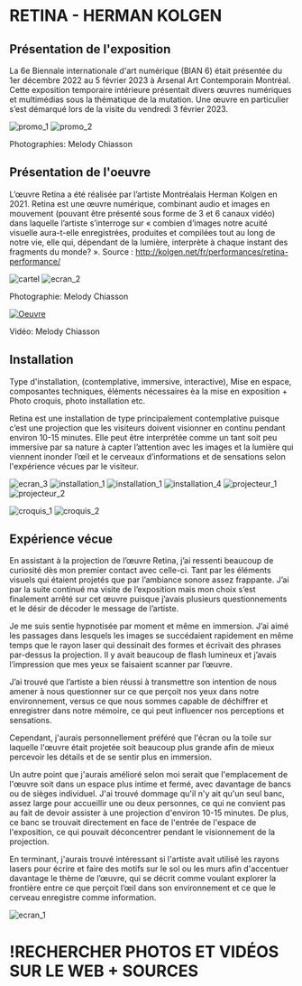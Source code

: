 # RETINA - HERMAN KOLGEN #

## Présentation de l'exposition ##
La 6e Biennale internationale d'art numérique (BIAN 6) était présentée du 1er décembre 2022 au 5 février 2023 à Arsenal Art Contemporain Montréal. Cette exposition temporaire intérieure présentait divers œuvres numériques et multimédias sous la thématique de la mutation. Une œuvre en particulier s’est démarqué lors de la visite du vendredi 3 février 2023.

![promo_1](medias/BIAN_Retina_promo_01.jpg)
![promo_2](medias/BIAN_Retina_promo_02.jpg)

Photographies: Melody Chiasson
 
 ## Présentation de l'oeuvre ##
 L’œuvre Retina a été réalisée par l’artiste Montréalais Herman Kolgen en 2021. Retina est une œuvre numérique, combinant audio et images en mouvement (pouvant être présenté sous forme de 3 et 6 canaux vidéo) dans laquelle l’artiste s’interroge sur « combien d’images notre acuité visuelle aura-t-elle enregistrées, produites et compilées tout au long de notre vie, elle qui, dépendant de la lumière, interprète à chaque instant des fragments du monde? ». 
Source : http://kolgen.net/fr/performances/retina-performance/

![cartel](medias/BIAN_Retina_cartel.jpg)
![ecran_2](medias/BIAN_Retina_ecran_02.jpg)

Photographie: Melody Chiasson

[![Oeuvre](http://img.youtube.com/vi/YVsLigNqOrk/0.jpg)](http://www.youtube.com/watch?v=YVsLigNqOrk)

Vidéo: Melody Chiasson

 
 ## Installation ##
 Type d'installation, (contemplative, immersive, interactive), Mise en espace, composantes techniques, éléments nécessaires èa la mise en exposition + Photo croquis, photo installation etc.
 
Retina est une installation de type principalement contemplative puisque c’est une projection que les visiteurs doivent visionner en continu pendant environ 10-15 minutes. Elle peut être interprétée comme un tant soit peu immersive par sa nature à capter l’attention avec les images et la lumière qui viennent inonder l’œil et le cerveaux d’informations et de sensations selon l'expérience vécues par le visiteur. 

![ecran_3](medias/BIAN_Retina_ecran_03.jpg)
![installation_1](medias/BIAN_Retina_installation_01.jpg)
![installation_1](medias/BIAN_Retina_installation_01.jpg)
![installation_4](medias/BIAN_Retina_installation_04.jpg)
![projecteur_1](medias/BIAN_Retina_projecteur_01.jpg)
![projecteur_2](medias/BIAN_Retina_projecteur_02.jpg)

![croquis_1](medias/BIAN_Retina_croquis_01.jpg)
![croquis_2](medias/BIAN_Retina_croquis_02.jpg)

 
 ## Expérience vécue ##
 
En assistant à la projection de l’œuvre Retina, j’ai ressenti beaucoup de curiosité dès mon premier contact avec celle-ci. Tant par les éléments visuels qui étaient projetés que par l’ambiance sonore assez frappante. J’ai par la suite continué ma visite de l’exposition mais mon choix s’est finalement arrêté sur cet œuvre puisque j’avais plusieurs questionnements et le désir de décoder le message de l’artiste. 

Je me suis sentie hypnotisée par moment et même en immersion. J’ai aimé les passages dans lesquels les images se succédaient rapidement en même temps que le rayon laser qui dessinait des formes et écrivait des phrases par-dessus la projection. Il y avait beaucoup de flash lumineux et j’avais l’impression que mes yeux se faisaient scanner par l’œuvre. 

J’ai trouvé que l’artiste a bien réussi à transmettre son intention de nous amener à nous questionner sur ce que perçoit nos yeux dans notre environnement, versus ce que nous sommes capable de déchiffrer et enregistrer dans notre mémoire, ce qui peut influencer nos perceptions et sensations.
 
Cependant, j'aurais personnellement préféré que l'écran ou la toile sur laquelle l'œuvre était projetée soit beaucoup plus grande afin de mieux percevoir les détails et de se sentir plus en immersion. 

Un autre point que j'aurais amélioré selon moi serait que l'emplacement de l'œuvre soit dans un espace plus intime et fermé, avec davantage de bancs ou de sièges individuel. J'ai trouvé dommage qu'il n'y ait qu'un seul banc, assez large pour accueillir une ou deux personnes, ce qui ne convient pas au fait de devoir assister à une projection d'environ 10-15 minutes. De plus, ce banc se trouvait directement en face de l'entrée de l'espace de l'exposition, ce qui pouvait déconcentrer pendant le visionnement de la projection. 

En terminant, j'aurais trouvé intéressant si l'artiste avait utilisé les rayons lasers pour écrire et faire des motifs sur le sol ou les murs afin d'accentuer davantage le thème de l’œuvre, qui se décrit comme voulant explorer la frontière entre ce que perçoit l’œil dans son environnement et ce que le cerveau enregistre comme information.

![ecran_1](medias/BIAN_Retina_ecran_01.jpg)
 
 
 # !RECHERCHER PHOTOS ET VIDÉOS SUR LE WEB + SOURCES #
